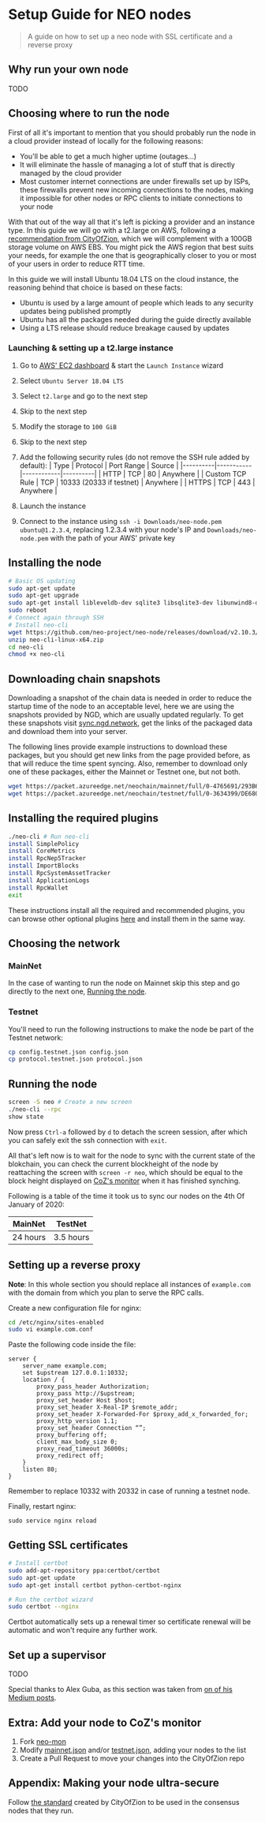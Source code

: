 # Setup Guide for NEO nodes
> A guide on how to set up a neo node with SSL certificate and a reverse proxy

## Why run your own node
TODO

## Choosing where to run the node
First of all it's important to mention that you should probably run the node in a cloud provider instead of locally for the following reasons:
- You'll be able to get a much higher uptime (outages...)
- It will eliminate the hassle of managing a lot of stuff that is directly managed by the cloud provider
- Most customer internet connections are under firewalls set up by ISPs, these firewalls prevent new incoming connections to the nodes, making it impossible for other nodes or RPC clients to initiate connections to your node

With that out of the way all that it's left is picking a provider and an instance type. In this guide we will go with a t2.large on AWS, following a [recommendation from CityOfZion](https://www.reddit.com/r/NEO/comments/7zx7ur/public_call_for_projects_launching_in_neo/), which we will complement with a 100GB storage volume on AWS EBS. You might pick the AWS region that best suits your needs, for example the one that is geographically closer to you or most of your users in order to reduce RTT time.

In this guide we will install Ubuntu 18.04 LTS on the cloud instance, the reasoning behind that choice is based on these facts:
- Ubuntu is used by a large amount of people which leads to any security updates being published promptly
- Ubuntu has all the packages needed during the guide directly available
- Using a LTS release should reduce breakage caused by updates

### Launching & setting up a t2.large instance
1. Go to [AWS' EC2 dashboard](https://console.aws.amazon.com/ec2/) & start the `Launch Instance` wizard

2. Select `Ubuntu Server 18.04 LTS`

3. Select `t2.large` and go to the next step

4. Skip to the next step

5. Modify the storage to `100 GiB`

6. Skip to the next step

7. Add the following security rules (do not remove the SSH rule added by default):
| Type     | Protocol  | Port Range | Source   |
|----------|-----------|------------|----------|
| HTTP     | TCP       | 80         | Anywhere |
| Custom TCP Rule     | TCP       | 10333 (20333 if testnet)  | Anywhere |
| HTTPS    | TCP       | 443        | Anywhere |

8. Launch the instance

9. Connect to the instance using `ssh -i Downloads/neo-node.pem ubuntu@1.2.3.4`, replacing 1.2.3.4 with your node's IP and `Downloads/neo-node.pem` with the path of your AWS' private key

## Installing the node
```bash
# Basic OS updating
sudo apt-get update
sudo apt-get upgrade
sudo apt-get install libleveldb-dev sqlite3 libsqlite3-dev libunwind8-dev unzip nginx
sudo reboot
# Connect again through SSH
# Install neo-cli
wget https://github.com/neo-project/neo-node/releases/download/v2.10.3/neo-cli-linux-x64.zip # Download neo-cli
unzip neo-cli-linux-x64.zip
cd neo-cli
chmod +x neo-cli
```

## Downloading chain snapshots
Downloading a snapshot of the chain data is needed in order to reduce the startup time of the node to an acceptable level, here we are using the snapshots provided by NGD, which are usually updated regularly. To get these snapshots visit [sync.ngd.network](https://sync.ngd.network/), get the links of the packaged data and download them into your server.

The following lines provide example instructions to download these packages, but you should get new links from the page provided before, as that will reduce the time spent syncing. Also, remember to download only one of these packages, either the Mainnet or Testnet one, but not both.
```bash
wget https://packet.azureedge.net/neochain/mainnet/full/0-4765691/293B6BBE9E541A2FEF37654964EE8787/chain.acc.zip # Mainnet
wget https://packet.azureedge.net/neochain/testnet/full/0-3634399/DE680EF7CAB4646C725660F5B5A92F3C/chain.acc.zip # Testnet
```

## Installing the required plugins
```bash
./neo-cli # Run neo-cli
install SimplePolicy
install CoreMetrics
install RpcNep5Tracker
install ImportBlocks
install RpcSystemAssetTracker
install ApplicationLogs
install RpcWallet
exit
```
These instructions install all the required and recommended plugins, you can browse other optional plugins [here](https://docs.neo.org/docs/en-us/node/cli/config.html#downloading-plugins-from-github) and install them in the same way.

## Choosing the network
### MainNet
In the case of wanting to run the node on Mainnet skip this step and go directly to the next one, [Running the node](#running-the-node).

### Testnet
You'll need to run the following instructions to make the node be part of the Testnet network:
```bash
cp config.testnet.json config.json
cp protocol.testnet.json protocol.json
```

## Running the node
```bash
screen -S neo # Create a new screen
./neo-cli --rpc
show state
```
Now press `Ctrl-a` followed by `d` to detach the screen session, after which you can safely exit the ssh connection with `exit`.

All that's left now is to wait for the node to sync with the current state of the blokchain, you can check the current blockheight of the node by reattaching the screen with `screen -r neo`, which should be equal to the block height displayed on [CoZ's monitor](http://monitor.cityofzion.io/) when it has finished synching.

Following is a table of the time it took us to sync our nodes on the 4th Of January of 2020:

| MainNet   | TestNet   |
|:---------:|:---------:|
|  24 hours | 3.5 hours |

## Setting up a reverse proxy
**Note**: In this whole section you should replace all instances of `example.com` with the domain from which you plan to serve the RPC calls.

Create a new configuration file for nginx:
```bash
cd /etc/nginx/sites-enabled
sudo vi example.com.conf
```
Paste the following code inside the file:
```
server {
	server_name example.com;
	set $upstream 127.0.0.1:10332;
	location / {
		proxy_pass_header Authorization;
		proxy_pass http://$upstream;
		proxy_set_header Host $host;
		proxy_set_header X-Real-IP $remote_addr;
		proxy_set_header X-Forwarded-For $proxy_add_x_forwarded_for;
		proxy_http_version 1.1;
		proxy_set_header Connection “”;
		proxy_buffering off;
		client_max_body_size 0;
		proxy_read_timeout 36000s;
		proxy_redirect off;
	}
	listen 80;
}
```
Remember to replace 10332 with 20332 in case of running a testnet node.

Finally, restart nginx:
```
sudo service nginx reload
```

## Getting SSL certificates
```bash
# Install certbot
sudo add-apt-repository ppa:certbot/certbot
sudo apt-get update
sudo apt-get install certbot python-certbot-nginx

# Run the certbot wizard
sudo certbot --nginx
```

Certbot automatically sets up a renewal timer so certificate renewal will be automatic and won't require any further work.

## Set up a supervisor
TODO

Special thanks to Alex Guba, as this section was taken from [on of his Medium posts](https://medium.com/@gubanotorious/creating-and-running-a-neo-node-on-microsoft-azure-in-under-30-minutes-ad8d79b9edf).

## Extra: Add your node to CoZ's monitor
1. Fork [neo-mon](https://github.com/CityOfZion/neo-mon)
2. Modify [mainnet.json](https://github.com/CityOfZion/neo-mon/blob/master/docs/assets/mainnet.json) and/or [testnet.json](https://github.com/CityOfZion/neo-mon/blob/master/docs/assets/testnet.json), adding your nodes to the list
3. Create a Pull Request to move your changes into the CityOfZion repo

## Appendix: Making your node ultra-secure
Follow [the standard](https://github.com/CityOfZion/standards/blob/master/nodes.md) created by CityOfZion to be used in the consensus nodes that they run.
